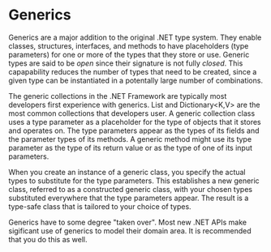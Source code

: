 # Generics

Generics are a major addition to the original .NET type system. They enable classes, structures, interfaces, and methods to have placeholders (type parameters) for one or more of the types that they store or use. Generic types are said to be *open* since their signature is not fully *closed*. This capapability reduces the number of types that need to be created, since a given type can be instantiated in a potentally large number of combinations.

The generic collections in the .NET Framework are typically most developers first experience with generics. List<T> and Dictionary<K,V> are the most common collections that developers user. A generic collection class uses a type parameter as a placeholder for the type of objects that it stores and operates on. The type parameters appear as the types of its fields and the parameter types of its methods. A generic method might use its type parameter as the type of its return value or as the type of one of its input parameters.

When you create an instance of a generic class, you specify the actual types to substitute for the type parameters. This establishes a new generic class, referred to as a constructed generic class, with your chosen types substituted everywhere that the type parameters appear. The result is a type-safe class that is tailored to your choice of types.

Generics have to some degree "taken over". Most new .NET APIs make sigificant use of generics to model their domain area.  It is recommended that you do this as well.